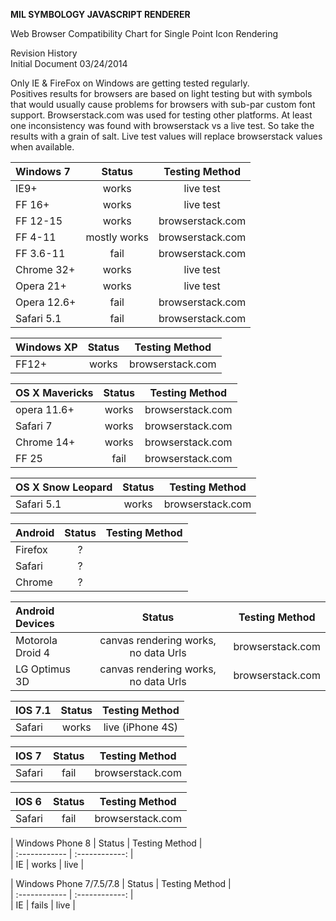 **MIL SYMBOLOGY JAVASCRIPT RENDERER**


Web Browser Compatibility Chart for Single Point Icon Rendering


Revision History  
Initial Document	03/24/2014  

Only IE & FireFox on Windows are getting tested regularly.  
Positives results for browsers are based on light testing but with symbols that would usually cause problems for browsers with sub-par custom font support.  Browserstack.com was used for testing other platforms.  At least one inconsistency was found with browserstack vs a live test.  So take the results with a grain of salt.  Live test values will replace browserstack values when available.

| Windows 7 | Status | Testing Method |  
| :------------ | :------------: | :------------: | 
| IE9+ | works | live test |  
| FF 16+ | works | live test |  
| FF 12-15 | works | browserstack.com |  
| FF 4-11 | mostly works | browserstack.com |  
| FF 3.6-11 | fail | browserstack.com |  
| Chrome 32+ | works | live test |  
| Opera 21+ | works | live test |  
| Opera 12.6+ | fail | browserstack.com |  
| Safari 5.1 | fail | browserstack.com |  

| Windows XP | Status | Testing Method |  
| :------------ | :------------: | :------------: | 
| FF12+ | works | browserstack.com |  

| OS X Mavericks | Status | Testing Method |  
| :------------ | :------------: | :------------: | 
| opera 11.6+ | works | browserstack.com |  
| Safari 7 | works | browserstack.com |  
| Chrome 14+ | works | browserstack.com |  
| FF 25 | fail | browserstack.com |  

| OS X Snow Leopard | Status | Testing Method |  
| :------------ | :------------: | :------------: | 
| Safari 5.1 | works | browserstack.com | 

| Android | Status | Testing Method |  
| :------------ | :------------: | :------------: | 
| Firefox | ? |  |  
| Safari | ? |  |  
| Chrome | ? |  |  

| Android Devices | Status | Testing Method |  
| :------------ | :------------: | :------------: | 
| Motorola Droid 4 | canvas rendering works, no data Urls | browserstack.com |  
| LG Optimus 3D | canvas rendering works, no data Urls | browserstack.com |  

| IOS 7.1 | Status | Testing Method |  
| :------------ | :------------: | :------------: | 
| Safari | works | live (iPhone 4S)| 

| IOS 7 | Status | Testing Method |  
| :------------ | :------------: | :------------: |   
| Safari | fail | browserstack.com |  

| IOS 6 | Status | Testing Method |  
| :------------ | :------------: | :------------: |   
| Safari | fail | browserstack.com |  

| Windows Phone 8 | Status | Testing Method |  
| :------------ | :------------: |  
| IE | works | live |  

| Windows Phone 7/7.5/7.8 | Status | Testing Method |  
| :------------ | :------------: |  
| IE | fails | live |  

